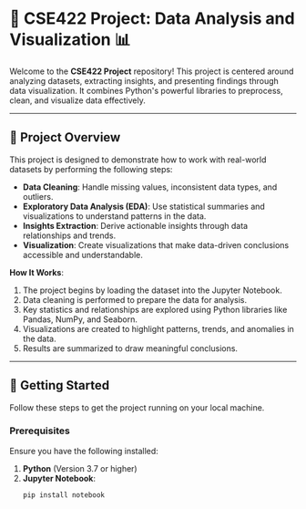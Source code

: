 # 🌟 **CSE422 Project: Data Analysis and Visualization** 📊  

Welcome to the **CSE422 Project** repository! This project is centered around analyzing datasets, extracting insights, and presenting findings through data visualization. It combines Python's powerful libraries to preprocess, clean, and visualize data effectively.  

---

## 📂 **Project Overview**  

This project is designed to demonstrate how to work with real-world datasets by performing the following steps:  
- **Data Cleaning**: Handle missing values, inconsistent data types, and outliers.  
- **Exploratory Data Analysis (EDA)**: Use statistical summaries and visualizations to understand patterns in the data.  
- **Insights Extraction**: Derive actionable insights through data relationships and trends.  
- **Visualization**: Create visualizations that make data-driven conclusions accessible and understandable.  

**How It Works**:  
1. The project begins by loading the dataset into the Jupyter Notebook.  
2. Data cleaning is performed to prepare the data for analysis.  
3. Key statistics and relationships are explored using Python libraries like Pandas, NumPy, and Seaborn.  
4. Visualizations are created to highlight patterns, trends, and anomalies in the data.  
5. Results are summarized to draw meaningful conclusions.  

---

## 🚀 **Getting Started**  

Follow these steps to get the project running on your local machine.  

### **Prerequisites**  

Ensure you have the following installed:  

1. **Python** (Version 3.7 or higher)  
2. **Jupyter Notebook**:  
   ```bash  
   pip install notebook  
